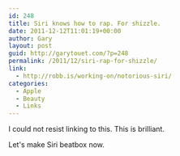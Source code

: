```yaml
---
id: 248
title: Siri knows how to rap. For shizzle.
date: 2011-12-12T11:01:19+00:00
author: Gary
layout: post
guid: http://garytouet.com/?p=248
permalink: /2011/12/siri-rap-for-shizzle/
link:
  - http://robb.is/working-on/notorious-siri/
categories:
  - Apple
  - Beauty
  - Links
---
```


I could not resist linking to this. This is brilliant.

Let's make Siri beatbox now.
